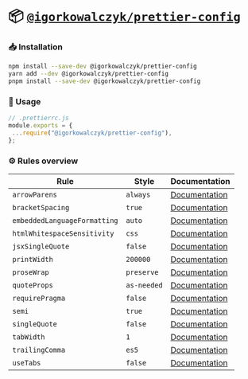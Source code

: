 # 📦 [`@igorkowalczyk/prettier-config`](https://www.npmjs.com/package/@igorkowalczyk/prettier-config)

### 📥 Installation

```bash
npm install --save-dev @igorkowalczyk/prettier-config
yarn add --dev @igorkowalczyk/prettier-config
pnpm install --save-dev @igorkowalczyk/prettier-config
```

### 🔩 Usage

```js
// .prettierrc.js
module.exports = {
 ...require("@igorkowalczyk/prettier-config"),
};
```

### ⚙️ Rules overview

<!--START_SECTION:prettier-->
| Rule                         | Style       | Documentation                                                                        |
| ---------------------------- | ----------- | ------------------------------------------------------------------------------------ |
| `arrowParens`                | `always`    | [Documentation](https://prettier.io/docs/en/options.html#arrowParens)                |
| `bracketSpacing`             | `true`      | [Documentation](https://prettier.io/docs/en/options.html#bracketSpacing)             |
| `embeddedLanguageFormatting` | `auto`      | [Documentation](https://prettier.io/docs/en/options.html#embeddedLanguageFormatting) |
| `htmlWhitespaceSensitivity`  | `css`       | [Documentation](https://prettier.io/docs/en/options.html#htmlWhitespaceSensitivity)  |
| `jsxSingleQuote`             | `false`     | [Documentation](https://prettier.io/docs/en/options.html#jsxSingleQuote)             |
| `printWidth`                 | `200000`    | [Documentation](https://prettier.io/docs/en/options.html#printWidth)                 |
| `proseWrap`                  | `preserve`  | [Documentation](https://prettier.io/docs/en/options.html#proseWrap)                  |
| `quoteProps`                 | `as-needed` | [Documentation](https://prettier.io/docs/en/options.html#quoteProps)                 |
| `requirePragma`              | `false`     | [Documentation](https://prettier.io/docs/en/options.html#requirePragma)              |
| `semi`                       | `true`      | [Documentation](https://prettier.io/docs/en/options.html#semi)                       |
| `singleQuote`                | `false`     | [Documentation](https://prettier.io/docs/en/options.html#singleQuote)                |
| `tabWidth`                   | `1`         | [Documentation](https://prettier.io/docs/en/options.html#tabWidth)                   |
| `trailingComma`              | `es5`       | [Documentation](https://prettier.io/docs/en/options.html#trailingComma)              |
| `useTabs`                    | `false`     | [Documentation](https://prettier.io/docs/en/options.html#useTabs)                    |
<!--END_SECTION:prettier-->
